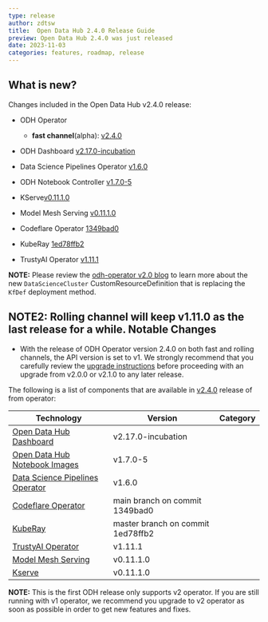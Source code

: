 ```yaml
---
type: release
author: zdtsw
title:  Open Data Hub 2.4.0 Release Guide
preview: Open Data Hub 2.4.0 was just released
date: 2023-11-03
categories: features, roadmap, release
---
```


What is new?
------
Changes included in the Open Data Hub v2.4.0 release:

* ODH Operator

  * **fast channel**(alpha): [v2.4.0](https://github.com/opendatahub-io/opendatahub-operator/releases/tag/v2.4.0)
* ODH Dashboard [v2.17.0-incubation](https://github.com/opendatahub-io/odh-dashboard/releases/tag/v2.17.0-incubation)
* Data Science Pipelines Operator [v1.6.0](https://github.com/opendatahub-io/data-science-pipelines/releases/tag/v1.6.0)
* ODH Notebook Controller [v1.7.0-5](https://github.com/opendatahub-io/kubeflow/releases/tag/v1.7.0-5)
* KServe[v0.11.1.0](https://github.com/opendatahub-io/kserve/releases/tag/v0.11.1.0)
* Model Mesh Serving [v0.11.1.0](https://github.com/opendatahub-io/modelmesh-serving/releases/tag/v0.11.1.0)
* Codeflare Operator [1349bad0](https://github.com/opendatahub-io/codeflare-operator)
* KubeRay [1ed78ffb2](https://github.com/opendatahub-io/kuberay)
* TrustyAI Operator [v1.11.1](https://github.com/trustyai-explainability/trustyai-service-operator/releases/tag/v1.11.1)

**NOTE:** Please review the [odh-operator v2.0 blog](../2023-07-24-odh-operator-v2.0-blog) to learn more about the new `DataScienceCluster` CustomResourceDefinition that is replacing the `KfDef` deployment method.

**NOTE2:** Rolling channel will keep v1.11.0 as the last release for a while.
Notable Changes
------

* With the release of ODH Operator version 2.4.0 on both fast and rolling channels, the API version is set to v1. We strongly recommend that you carefully review the [upgrade instructions](https://opendatahub.io/docs/upgrade-install-new-operator/) before proceeding with an upgrade from v2.0.0 or v2.1.0 to any later release.

The following is a list of components that are available in [v2.4.0](https://github.com/opendatahub-io/opendatahub-operator/releases/tag/v2.4.0) release of from operator:

| Technology                                                                         | Version | Category           |
| ---------------------------------------------------------------------------------- | ------- | ------------------ |
| [Open Data Hub Dashboard](https://github.com/opendatahub-io/odh-dashboard) | v2.17.0-incubation |
| [Open Data Hub Notebook Images](https://github.com/opendatahub-io/notebooks) | v1.7.0-5 |
| [Data Science Pipelines Operator](https://github.com/opendatahub-io/data-science-pipelines-operator) | v1.6.0 |
| [Codeflare Operator](https://github.com/opendatahub-io/codeflare-operator) | main branch on commit 1349bad0 |
| [KubeRay](https://github.com/opendatahub-io/kuberay) | master branch on commit 1ed78ffb2|
| [TrustyAI Operator](https://github.com/trustyai-explainability/trustyai-service-operator) | v1.11.1 |
| [Model Mesh Serving](https://github.com/opendatahub-io/modelmesh-serving) | v0.11.1.0 |
| [Kserve](https://github.com/opendatahub-io/kserve) | v0.11.1.0 |

**NOTE:** This is the first ODH release only supports v2 operator. If you are still running with v1 operator, we recommend you upgrade to v2 operator as soon as possible in order to get new features and fixes.